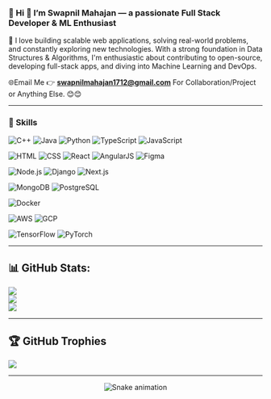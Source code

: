 ### 💫 Hi 👋 I’m Swapnil Mahajan — a passionate Full Stack Developer & ML Enthusiast

🚀 I love building scalable web applications, solving real-world problems, and constantly exploring new technologies. With a strong foundation in Data Structures & Algorithms, I'm enthusiastic about contributing to open-source, developing full-stack apps, and diving into Machine Learning and DevOps.

🌐Email Me 👉  **swapnilmahajan1712@gmail.com** For Collaboration/Project or Anything Else. 😊😊


---

### 🧠 Skills

![C++](https://img.shields.io/badge/C++-00599C?style=for-the-badge&logo=c%2B%2B&logoColor=white)
![Java](https://img.shields.io/badge/Java-ED8B00?style=for-the-badge&logo=openjdk&logoColor=white)
![Python](https://img.shields.io/badge/Python-3776AB?style=for-the-badge&logo=python&logoColor=white)
![TypeScript](https://img.shields.io/badge/TypeScript-3178C6?style=for-the-badge&logo=typescript&logoColor=white)
![JavaScript](https://img.shields.io/badge/JavaScript-F7DF1E?style=for-the-badge&logo=javascript&logoColor=black)

![HTML](https://img.shields.io/badge/HTML5-E34F26?style=for-the-badge&logo=html5&logoColor=white)
![CSS](https://img.shields.io/badge/CSS3-1572B6?style=for-the-badge&logo=css3&logoColor=white)
![React](https://img.shields.io/badge/React-20232A?style=for-the-badge&logo=react&logoColor=61DAFB)
![AngularJS](https://img.shields.io/badge/AngularJS-%23E23237.svg?style=for-the-badge&logo=angularjs&logoColor=white)
![Figma](https://img.shields.io/badge/Figma-F24E1E?style=for-the-badge&logo=figma&logoColor=white)

![Node.js](https://img.shields.io/badge/Node.js-339933?style=for-the-badge&logo=nodedotjs&logoColor=white)
![Django](https://img.shields.io/badge/Django-092E20?style=for-the-badge&logo=django&logoColor=white)
![Next.js](https://img.shields.io/badge/Next.js-black?style=for-the-badge&logo=next.js&logoColor=white)

![MongoDB](https://img.shields.io/badge/MongoDB-47A248?style=for-the-badge&logo=mongodb&logoColor=white)
![PostgreSQL](https://img.shields.io/badge/PostgreSQL-336791?style=for-the-badge&logo=postgresql&logoColor=white)

![Docker](https://img.shields.io/badge/Docker-2496ED?style=for-the-badge&logo=docker&logoColor=white)

![AWS](https://img.shields.io/badge/AWS-FF9900?style=for-the-badge&logo=amazonaws&logoColor=white)
![GCP](https://img.shields.io/badge/Google%20Cloud-4285F4?style=for-the-badge&logo=googlecloud&logoColor=white)

![TensorFlow](https://img.shields.io/badge/TensorFlow-FF6F00?style=for-the-badge&logo=tensorflow&logoColor=white)
![PyTorch](https://img.shields.io/badge/PyTorch-EE4C2C?style=for-the-badge&logo=pytorch&logoColor=white)

---

## 📊 GitHub Stats:
![](https://github-readme-stats.vercel.app/api?username=swapnil-s-mahajan&theme=dark&hide_border=false&include_all_commits=true&count_private=true)<br/>
![](https://nirzak-streak-stats.vercel.app/?user=swapnil-s-mahajan&theme=dark&hide_border=false)<br/>
![](https://github-readme-stats.vercel.app/api/top-langs/?username=swapnil-s-mahajan&theme=dark&hide_border=false&include_all_commits=true&count_private=true&layout=compact)

---

## 🏆 GitHub Trophies
![](https://github-profile-trophy.vercel.app/?username=swapnil-s-mahajan&theme=radical&no-frame=false&no-bg=true&margin-w=4)

---
<!-- Snake Game Repo View -->

<div align="center">
  <img src="https://profile-readme-generator.com/assets/snake.svg" alt="Snake animation" />
</div>
